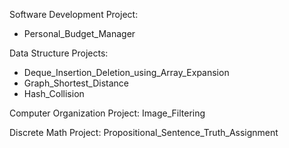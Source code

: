 Software Development Project:
- Personal_Budget_Manager

Data Structure Projects:
- Deque_Insertion_Deletion_using_Array_Expansion
- Graph_Shortest_Distance
- Hash_Collision

Computer Organization Project:
Image_Filtering

Discrete Math Project:
Propositional_Sentence_Truth_Assignment
